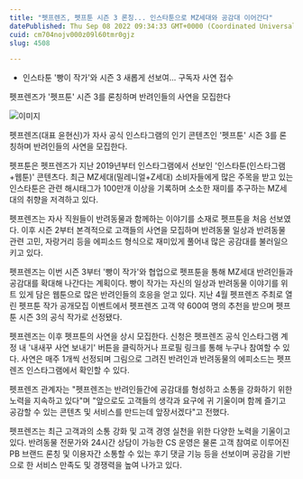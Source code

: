 ```yaml
---
title: "펫프렌즈, 펫프툰 시즌 3 론칭... 인스타툰으로 MZ세대와 공감대 이어간다"
datePublished: Thu Sep 08 2022 09:34:33 GMT+0000 (Coordinated Universal Time)
cuid: cm704nojv000z09l60tmr0gjz
slug: 4508

---
```



- 인스타툰 '빵이 작가'와 시즌 3 새롭게 선보여… 구독자 사연 접수

펫프렌즈가 '펫프툰' 시즌 3를 론칭하며 반려인들의 사연을 모집한다

![이미지](https://cdn.hashnode.com/res/hashnode/image/upload/v1739256907304/10b04d24-299d-4bbc-b03b-305277df0f74.png)

펫프렌즈(대표 윤현신)가 자사 공식 인스타그램의 인기 콘텐츠인 '펫프툰' 시즌 3를 론칭하며 반려인들의 사연을 모집한다.

펫프툰은 펫프렌즈가 지난 2019년부터 인스타그램에서 선보인 '인스타툰(인스타그램+웹툰)' 콘텐츠다. 최근 MZ세대(밀레니얼+Z세대) 소비자들에게 많은 주목을 받고 있는 인스타툰은 관련 해시태그가 100만개 이상을 기록하며 소소한 재미를 추구하는 MZ세대의 취향을 저격하고 있다.

펫프렌즈는 자사 직원들이 반려동물과 함께하는 이야기를 소재로 펫프툰을 처음 선보였다. 이후 시즌 2부터 본격적으로 고객들의 사연을 모집하며 반려동물 일상과 반려동물 관련 고민, 자랑거리 등을 에피소드 형식으로 재미있게 풀어내 많은 공감대를 불러일으키고 있다.

펫프렌즈는 이번 시즌 3부터 '빵이 작가'와 협업으로 펫프툰을 통해 MZ세대 반려인들과 공감대를 확대해 나간다는 계획이다. 빵이 작가는 자신의 일상과 반려동물 이야기를 위트 있게 담은 웹툰으로 많은 반려인들의 호응을 얻고 있다. 지난 4월 펫프렌즈 주최로 열린 펫프툰 작가 공개모집 이벤트에서 펫프렌즈 고객 약 600여 명의 추천을 받으며 펫프툰 시즌 3의 공식 작가로 선정됐다.

펫프렌즈는 이후 펫프툰의 사연을 상시 모집한다. 신청은 펫프렌즈 공식 인스타그램 계정 내 '내새꾸 사연 보내기' 버튼을 클릭하거나 프로필 링크를 통해 누구나 참여할 수 있다. 사연은 매주 1개씩 선정되며 그림으로 그려진 반려인과 반려동물의 에피소드는 펫프렌즈 인스타그램에서 확인할 수 있다.

펫프렌즈 관계자는 "펫프렌즈는 반려인들간에 공감대를 형성하고 소통을 강화하기 위한 노력을 지속하고 있다"며 "앞으로도 고객들의 생각과 요구에 귀 기울이며 함께 즐기고 공감할 수 있는 콘텐츠 및 서비스를 만드는데 앞장서겠다"고 전했다.

펫프렌즈는 최근 고객과의 소통 강화 및 고객 경영 실천을 위한 다양한 노력을 기울이고 있다. 반려동물 전문가와 24시간 상담이 가능한 CS 운영은 물론 고객 참여로 이루어진 PB 브랜드 론칭 및 이용자간 소통할 수 있는 후기 댓글 기능 등을 선보이며 공감을 기반으로 한 서비스 만족도 및 경쟁력을 높여 나가고 있다.